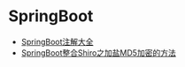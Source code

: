 # SpringBoot
- [SpringBoot注解大全](SpringBoot注解大全)
- [SpringBoot整合Shiro之加盐MD5加密的方法](SpringBoot整合Shiro之加盐MD5加密的方法)
